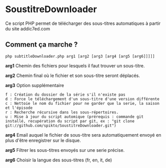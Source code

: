 SoustitreDownloader
===================

Ce script PHP permet de télécharger des sous-titres automatiques à partir du site addic7ed.com


Comment ça marche ?
-------------------

    php subtitleDownloader.php arg1 [arg2 [arg3 [arg4 [arg5 [arg6]]]]]

**arg1** Chemin des fichiers pour lesquels il faut trouver un sous-titre.

**arg2** Chemin final où le fichier et son sous-titre seront déplacés.
 
**arg3** Option supplémentaire 
	
	f : Création du dossier de la série s'il n'existe pas
	d : Force le téléchargement d'un sous-titre d'une version différente
	c : Nettoie le nom du fichier pour ne garder que la serie, la saison et l'épisode
	r : Recherche récursive dans les sous-répertoires.
	u : Mise à jour du script automique (prérequis : commande git installé, recupération du script par git, ex : "git clone git://github.com/spikto/SoustitreDownloader.git")

**arg4** Email auquel le fichier de sous-titre sera automatiquement envoyé en plus d'être enregistrer sur le disque.

**arg5** Filtrer les sous-titres envoyés sur une serie précise.

**arg6** Choisir la langue des sous-titres (fr, en, it, de)
